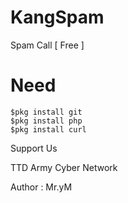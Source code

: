 # KangSpam
Spam Call [ Free ]

# Need
```
$pkg install git
$pkg install php
$pkg install curl
```

Support Us

TTD Army Cyber Network

Author : Mr.yM
